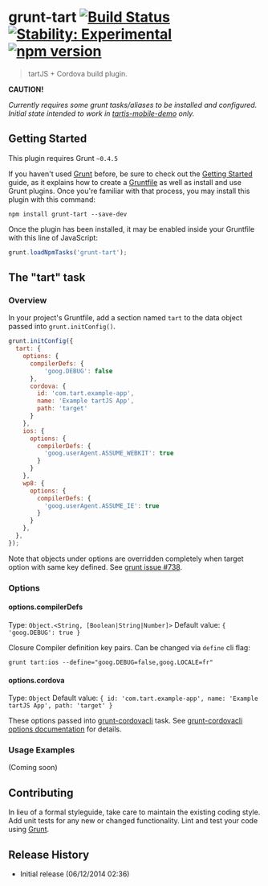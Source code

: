 # grunt-tart [![Build Status](https://img.shields.io/travis/cakuki/grunt-tart.svg?style=flat-square)](https://travis-ci.org/cakuki/grunt-tart) [![Stability: Experimental](http://img.shields.io/badge/stability-experimental-orange.svg?style=flat-square)](http://nodejs.org/api/documentation.html#documentation_stability_index) [![npm version](https://img.shields.io/npm/v/grunt-tart.svg?style=flat-square)](https://www.npmjs.org/package/grunt-tart)
> tartJS + Cordova build plugin.

**CAUTION!**

_Currently requires some grunt tasks/aliases to be installed and configured. Initial state intended to work in [tartjs-mobile-demo](https://github.com/tart/tartjs-mobile-demo) only._

## Getting Started
This plugin requires Grunt `~0.4.5`

If you haven't used [Grunt](http://gruntjs.com/) before, be sure to check out the [Getting Started](http://gruntjs.com/getting-started) guide, as it explains how to create a [Gruntfile](http://gruntjs.com/sample-gruntfile) as well as install and use Grunt plugins. Once you're familiar with that process, you may install this plugin with this command:

```shell
npm install grunt-tart --save-dev
```

Once the plugin has been installed, it may be enabled inside your Gruntfile with this line of JavaScript:

```js
grunt.loadNpmTasks('grunt-tart');
```

## The "tart" task

### Overview
In your project's Gruntfile, add a section named `tart` to the data object passed into `grunt.initConfig()`.

```js
grunt.initConfig({
  tart: {
    options: {
      compilerDefs: {
          'goog.DEBUG': false
      },
      cordova: {
        id: 'com.tart.example-app',
        name: 'Example tartJS App',
        path: 'target'
      }
    },
    ios: {
      options: {
        compilerDefs: {
          'goog.userAgent.ASSUME_WEBKIT': true
        }
      }
    },
    wp8: {
      options: {
        compilerDefs: {
          'goog.userAgent.ASSUME_IE': true
        }
      }
    },
  },
});
```

Note that objects under options are overridden completely when target option with same key defined. See [grunt issue #738](https://github.com/gruntjs/grunt/issues/738).

### Options

#### options.compilerDefs
Type: `Object.<String, [Boolean|String|Number]>`
Default value: `{ 'goog.DEBUG': true }`

Closure Compiler definition key pairs. Can be changed via `define` cli flag:

` grunt tart:ios --define="goog.DEBUG=false,goog.LOCALE=fr" `

#### options.cordova
Type: `Object`
Default value: `{
                    id: 'com.tart.example-app',
                    name: 'Example tartJS App',
                    path: 'target'
                }`

These options passed into [grunt-cordovacli](https://github.com/csantanapr/grunt-cordovacli) task. See [grunt-cordovacli options documentation](https://github.com/csantanapr/grunt-cordovacli#options) for details.

### Usage Examples

(Coming soon)

## Contributing
In lieu of a formal styleguide, take care to maintain the existing coding style. Add unit tests for any new or changed functionality. Lint and test your code using [Grunt](http://gruntjs.com/).

## Release History

* Initial release (06/12/2014 02:36)
